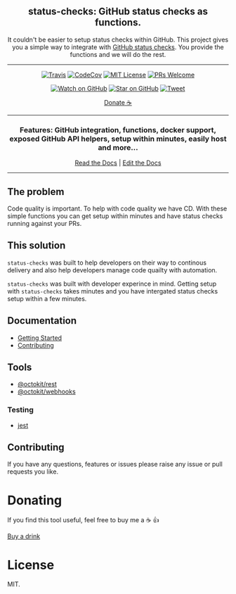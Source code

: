 <div align="center">

<h2>status-checks: GitHub status checks as functions.</h1>

<p>It couldn't be easier to setup status checks within GitHub.
This project gives you a simple way to integrate with <a href="https://help.github.com/en/articles/about-status-checks" target="_blank">GitHub status checks</a>. You provide the functions and we will do the rest.</p>

  <hr />

[![Travis](https://img.shields.io/travis/boyney123/status-checks/master.svg)](https://travis-ci.org/boyney123/status-checks)
[![CodeCov](https://codecov.io/gh/boyney123/status-checks/branch/master/graph/badge.svg?token=AoXW3EFgMP)](https://codecov.io/gh/boyney123/status-checks)
[![MIT License][license-badge]][license]
[![PRs Welcome][prs-badge]][prs]

[![Watch on GitHub][github-watch-badge]][github-watch]
[![Star on GitHub][github-star-badge]][github-star]
[![Tweet][twitter-badge]][twitter]

[Donate ☕](https://www.paypal.me/boyney123/5)

<hr/>

  <h3>Features: GitHub integration, functions, docker support, exposed GitHub API helpers, setup within minutes, easily host and more...</h2>
  
  [Read the Docs](https://status-checks.netlify.com/) | [Edit the Docs](https://github.com/boyney123/status-checks)

</div>

<hr/>

## The problem

Code quality is important. To help with code quality we have CD. With these simple functions you can get setup within minutes and have status checks running against your PRs.

## This solution

`status-checks` was built to help developers on their way to continous delivery and also help developers manage code quailty with automation.

`status-checks` was built with developer experince in mind. Getting setup with `status-checks` takes minutes and you have intergated status checks setup within a few minutes.

## Documentation

- [Getting Started](https://status-checks.netlify.com/docs/getting-started/installation)
- [Contributing](https://status-checks.netlify.com/docs/contributing/contributing)

## Tools

- [@octokit/rest](https://github.com/octokit/rest.js)
- [@octokit/webhooks](https://github.com/octokit/webhooks.js)

### Testing

- [jest](https://jestjs.io/)

## Contributing

If you have any questions, features or issues please raise any issue or pull requests you like.

[spectrum-badge]: https://withspectrum.github.io/badge/badge.svg
[spectrum]: https://spectrum.chat/explore-tech
[license-badge]: https://img.shields.io/github/license/boyney123/status-checks.svg
[license]: https://github.com/boyney123/status-checks/blob/master/LICENSE
[prs-badge]: https://img.shields.io/badge/PRs-welcome-brightgreen.svg?style=flat-square
[prs]: http://makeastatus-checksuest.com
[github-watch-badge]: https://img.shields.io/github/watchers/boyney123/status-checks.svg?style=social
[github-watch]: https://github.com/boyney123/status-checks/watchers
[twitter]: https://twitter.com/intent/tweet?text=Check%20out%20status-checks%20by%20%40boyney123%20https%3A%2F%2Fgithub.com%2Fboyney123%2Fstatus-checks%20%F0%9F%91%8D
[twitter-badge]: https://img.shields.io/twitter/url/https/github.com/boyney123/status-checks.svg?style=social
[github-star-badge]: https://img.shields.io/github/stars/boyney123/status-checks.svg?style=social
[github-star]: https://github.com/boyney123/status-checks/stargazers

# Donating

If you find this tool useful, feel free to buy me a ☕ 👍

[Buy a drink](https://www.paypal.me/boyney123/5)

# License

MIT.
